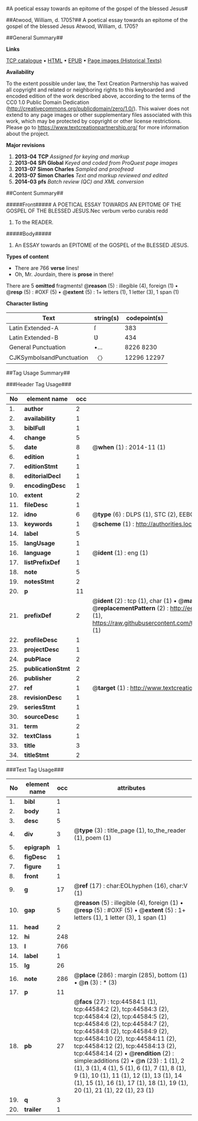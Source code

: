#A poetical essay towards an epitome of the gospel of the blessed Jesus#

##Atwood, William, d. 1705?##
A poetical essay towards an epitome of the gospel of the blessed Jesus
Atwood, William, d. 1705?

##General Summary##

**Links**

[TCP catalogue](http://www.ota.ox.ac.uk/tcp/)  • 
[HTML](http://tei.it.ox.ac.uk/tcp/Texts-HTML/free/A26/A26175.html)  • 
[EPUB](http://tei.it.ox.ac.uk/tcp/Texts-EPUB/free/A26/A26175.epub) • 
[Page images (Historical Texts)](https://historicaltexts.jisc.ac.uk/eebo-10140684e)

**Availability**

To the extent possible under law, the Text Creation Partnership has waived all copyright and related or neighboring rights to this keyboarded and encoded edition of the work described above, according to the terms of the CC0 1.0 Public Domain Dedication (http://creativecommons.org/publicdomain/zero/1.0/). This waiver does not extend to any page images or other supplementary files associated with this work, which may be protected by copyright or other license restrictions. Please go to https://www.textcreationpartnership.org/ for more information about the project.

**Major revisions**

1. __2013-04__ __TCP__ *Assigned for keying and markup*
1. __2013-04__ __SPi Global__ *Keyed and coded from ProQuest page images*
1. __2013-07__ __Simon Charles__ *Sampled and proofread*
1. __2013-07__ __Simon Charles__ *Text and markup reviewed and edited*
1. __2014-03__ __pfs__ *Batch review (QC) and XML conversion*

##Content Summary##

#####Front#####
A POETICAL ESSAY TOWARDS AN EPITOME OF THE GOSPEL OF THE BLESSED JESUS.Nec verbum verbo curabis redd
1. To the READER.

#####Body#####

1. An ESSAY towards an EPITOME of the GOSPEL of the BLESSED JESUS.

**Types of content**

  * There are 766 **verse** lines!
  * Oh, Mr. Jourdain, there is **prose** in there!

There are 5 **omitted** fragments! 
 @__reason__ (5) : illegible (4), foreign (1)  •  @__resp__ (5) : #OXF (5)  •  @__extent__ (5) : 1+ letters (1), 1 letter (3), 1 span (1)

**Character listing**


|Text|string(s)|codepoint(s)|
|---|---|---|
|Latin Extended-A|ſ|383|
|Latin Extended-B|Ʋ|434|
|General Punctuation|•…|8226 8230|
|CJKSymbolsandPunctuation|〈〉|12296 12297|

##Tag Usage Summary##

###Header Tag Usage###

|No|element name|occ|attributes|
|---|---|---|---|
|1.|__author__|2||
|2.|__availability__|1||
|3.|__biblFull__|1||
|4.|__change__|5||
|5.|__date__|8| @__when__ (1) : 2014-11 (1)|
|6.|__edition__|1||
|7.|__editionStmt__|1||
|8.|__editorialDecl__|1||
|9.|__encodingDesc__|1||
|10.|__extent__|2||
|11.|__fileDesc__|1||
|12.|__idno__|6| @__type__ (6) : DLPS (1), STC (2), EEBO-CITATION (1), OCLC (1), VID (1)|
|13.|__keywords__|1| @__scheme__ (1) : http://authorities.loc.gov/ (1)|
|14.|__label__|5||
|15.|__langUsage__|1||
|16.|__language__|1| @__ident__ (1) : eng (1)|
|17.|__listPrefixDef__|1||
|18.|__note__|5||
|19.|__notesStmt__|2||
|20.|__p__|11||
|21.|__prefixDef__|2| @__ident__ (2) : tcp (1), char (1)  •  @__matchPattern__ (2) : ([0-9\-]+):([0-9IVX]+) (1), (.+) (1)  •  @__replacementPattern__ (2) : http://eebo.chadwyck.com/downloadtiff?vid=$1&page=$2 (1), https://raw.githubusercontent.com/textcreationpartnership/Texts/master/tcpchars.xml#$1 (1)|
|22.|__profileDesc__|1||
|23.|__projectDesc__|1||
|24.|__pubPlace__|2||
|25.|__publicationStmt__|2||
|26.|__publisher__|2||
|27.|__ref__|1| @__target__ (1) : http://www.textcreationpartnership.org/docs/. (1)|
|28.|__revisionDesc__|1||
|29.|__seriesStmt__|1||
|30.|__sourceDesc__|1||
|31.|__term__|2||
|32.|__textClass__|1||
|33.|__title__|3||
|34.|__titleStmt__|2||


###Text Tag Usage###

|No|element name|occ|attributes|
|---|---|---|---|
|1.|__bibl__|1||
|2.|__body__|1||
|3.|__desc__|5||
|4.|__div__|3| @__type__ (3) : title_page (1), to_the_reader (1), poem (1)|
|5.|__epigraph__|1||
|6.|__figDesc__|1||
|7.|__figure__|1||
|8.|__front__|1||
|9.|__g__|17| @__ref__ (17) : char:EOLhyphen (16), char:V (1)|
|10.|__gap__|5| @__reason__ (5) : illegible (4), foreign (1)  •  @__resp__ (5) : #OXF (5)  •  @__extent__ (5) : 1+ letters (1), 1 letter (3), 1 span (1)|
|11.|__head__|2||
|12.|__hi__|248||
|13.|__l__|766||
|14.|__label__|1||
|15.|__lg__|26||
|16.|__note__|286| @__place__ (286) : margin (285), bottom (1)  •  @__n__ (3) : * (3)|
|17.|__p__|11||
|18.|__pb__|27| @__facs__ (27) : tcp:44584:1 (1), tcp:44584:2 (2), tcp:44584:3 (2), tcp:44584:4 (2), tcp:44584:5 (2), tcp:44584:6 (2), tcp:44584:7 (2), tcp:44584:8 (2), tcp:44584:9 (2), tcp:44584:10 (2), tcp:44584:11 (2), tcp:44584:12 (2), tcp:44584:13 (2), tcp:44584:14 (2)  •  @__rendition__ (2) : simple:additions (2)  •  @__n__ (23) : 1 (1), 2 (1), 3 (1), 4 (1), 5 (1), 6 (1), 7 (1), 8 (1), 9 (1), 10 (1), 11 (1), 12 (1), 13 (1), 14 (1), 15 (1), 16 (1), 17 (1), 18 (1), 19 (1), 20 (1), 21 (1), 22 (1), 23 (1)|
|19.|__q__|3||
|20.|__trailer__|1||

